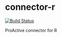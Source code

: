 # connector-r
[![Build Status](http://jenkins.activeeon.com/buildStatus/icon?job=connector-r)](http://jenkins.activeeon.com/job/connector-r/)

ProActive connector for R
